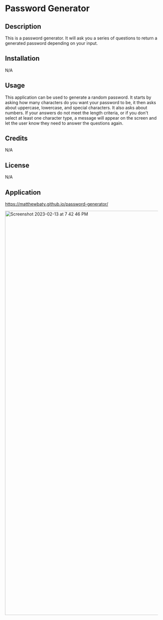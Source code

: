 # Password Generator

## Description

This is a password generator. It will ask you a series of questions to return a generated password depending on your input. 

## Installation

N/A

## Usage

This application can be used to generate a random password. It starts by asking how many characters do you want your password to be, it then asks about uppercase, lowercase, and special characters. It also asks about numbers. If your answers do not meet the length criteria, or if you don't select at least one character type, a message will appear on the screen and let the user know they need to answer the questions again.  

## Credits

N/A

## License

N/A

## Application

https://matthewbaty.github.io/password-generator/

<img width="1330" alt="Screenshot 2023-02-13 at 7 42 46 PM" src="https://user-images.githubusercontent.com/122696885/218614118-34c090f2-da00-48b4-8b62-273f8a672bc9.png">

